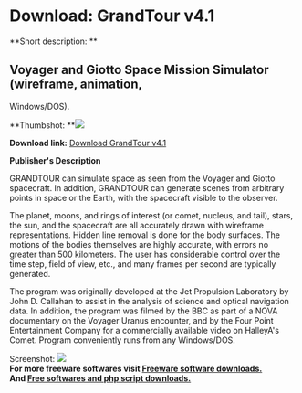 # Download: GrandTour v4.1

**Short description: **

## Voyager and Giotto Space Mission Simulator (wireframe, animation,
Windows/DOS).

  
**Thumbshot: **![](http://www.freewarefiles.com/screenshot/grandtour_md.gif)   
  
**Download link:** [Download GrandTour v4.1](http://freesoftwares.boysofts.com/GrandTour-V_program_4081.html)  
  

**Publisher's Description**  
  

GRANDTOUR can simulate space as seen from the Voyager and Giotto spacecraft.
In addition, GRANDTOUR can generate scenes from arbitrary points in space or
the Earth, with the spacecraft visible to the observer.

The planet, moons, and rings of interest (or comet, nucleus, and tail), stars,
the sun, and the spacecraft are all accurately drawn with wireframe
representations. Hidden line removal is done for the body surfaces. The
motions of the bodies themselves are highly accurate, with errors no greater
than 500 kilometers. The user has considerable control over the time step,
field of view, etc., and many frames per second are typically generated.

The program was originally developed at the Jet Propulsion Laboratory by John
D. Callahan to assist in the analysis of science and optical navigation data.
In addition, the program was filmed by the BBC as part of a NOVA documentary
on the Voyager Uranus encounter, and by the Four Point Entertainment Company
for a commercially available video on HalleyA's Comet. Program conveniently
runs from any Windows/DOS.

  
  
Screenshot: ![](http://www.freewarefiles.com/screenshot/grandtour.gif)  
**For more freeware softwares visit [Freeware software downloads.](http://freesoftwares.boysofts.com/)**   
**And [Free softwares and php script downloads.](http://www.boysofts.com/)**

